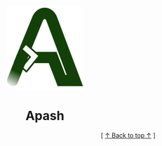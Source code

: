 
<div align='center' id='apash-top'>
  <a href='https://github.com/hastec-fr/apash'>
    <img alt='apash-logo' src='../../../../../../assets/apash-logo.svg'/>
  </a>

  # Apash
</div>



  <div align='right'>[ <a href='#apash-top'>↑ Back to top ↑</a> ]</div>

